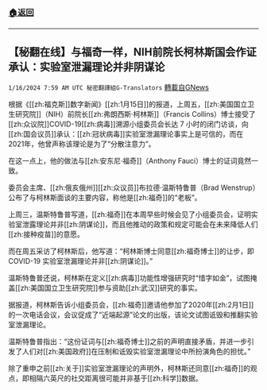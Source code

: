 ###  [:house:返回](README.md)
---


## 【秘翻在线】与福奇一样，NIH前院长柯林斯国会作证承认：实验室泄漏理论并非阴谋论
`1/16/2024 7:59 AM UTC 秘密翻譯組G-Translators` [轉載自GNews](https://gnews.org/articles/2223865)

根据《[[zh:福克斯]]数字新闻》[[zh:1月15日]]的报道，上周五，[[zh:美国国立卫生研究院]]（NIH）前院长[[zh:弗朗西斯·柯林斯]]（Francis Collins）博士接受了[[zh:众议院]]COVID-19[[zh:病毒]]溯源小组委员会长达 7 小时的闭门访谈，向[[zh:国会议员]]承认：[[zh:冠状病毒]]实验室泄漏理论事实上是可信的，而在2021年，他曾声称该理论是为了“分散注意力”。

在这一点上，他的做法与[[zh:安东尼·福奇]]（Anthony Fauci）博士的证词竟然一致。

委员会主席、[[zh:俄亥俄州]][[zh:众议员]]布拉德·温斯特鲁普（Brad Wenstrup）公布了与柯林斯面谈的主要内容，称他是[[zh:福奇]]的“老板”。

上周三，温斯特鲁普写道，[[zh:福奇]]在本周早些时候会见了小组委员会，证明实验室泄露理论并非[[zh:阴谋论]]，而且他推动的政策和规定可能会在未来降低人们[[zh:接种疫苗]]的意愿。

而在周五采访了柯林斯后，他写道：“柯林斯博士同意[[zh:福奇博士]]的让步，即 COVID-19 实验室泄漏理论并非[[zh:阴谋论]]。”

温斯特鲁普还说，柯林斯在定义[[zh:病毒]]功能性增强研究时“惜字如金”，试图掩盖[[zh:美国国立卫生研究院]]参与资助[[zh:武汉]]研究的事实。

据报道，柯林斯告诉小组委员会，[[zh:福奇]]邀请他参加了2020年[[zh:2月1日]]的一次电话会议，会议促成了“近端起源”论文的出版，该论文试图诋毁和推翻实验室泄漏理论。

温斯特鲁普指出：“这份证词与[[zh:福奇博士]]之前的声明直接矛盾，并进一步引发了人们对[[zh:美国政府]]在压制和诋毁实验室泄漏理论中所扮演角色的担忧。”

除了重申之前[[zh:关于]]实验室泄漏理论的声明外，柯林斯还同意[[zh:福奇]]的观点，即相隔六英尺的社交距离很可能并非基于[[zh:科学]]数据。
